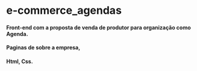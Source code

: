 # e-commerce_agendas
#### Front-end com a proposta de venda de produtor para organização como Agenda.
#### Paginas de sobre a empresa, 
#### Html, Css.

